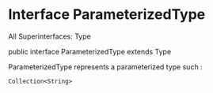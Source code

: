 Interface ParameterizedType
===========================================

All Superinterfaces:
    Type



public interface ParameterizedType extends Type




ParameterizedType represents a parameterized type such :

    Collection<String>